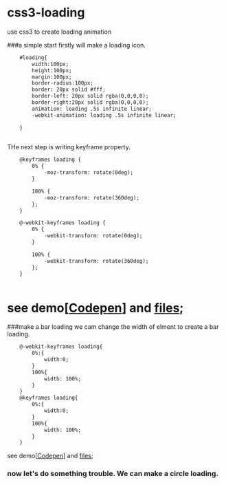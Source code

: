 css3-loading
============

use css3 to create loading animation

###a simple start 
firstly will make a loading icon.

```html
    #loading{
		width:100px;
		height:100px;
		margin:100px;
		border-radius:100px;
		border: 20px solid #fff;
  		border-left: 20px solid rgba(0,0,0,0);
  		border-right:20px solid rgba(0,0,0,0);
  		animation: loading .5s infinite linear;
  		-webkit-animation: loading .5s infinite linear;

	}
	
```

THe next step is writing keyframe property.

```html
    @keyframes loading {
	    0% {
	        -moz-transform: rotate(0deg);
	    }

	    100% {
	        -moz-transform: rotate(360deg);
	    };
	}

	@-webkit-keyframes loading {
	    0% {
	        -webkit-transform: rotate(0deg);
	    }

	    100% {
	        -webkit-transform: rotate(360deg);
	    };
	}
	
```

see demo[<a href="http://codepen.io/Jack_Pu/pen/FyBuE">Codepen</a>] and <a href="https://github.com/JackPu/css3-loading/blob/master/css/simple-loading-animation.html">files</a>; 
====================
###make a bar loading 
we cam change the width of elment to create a bar loading.
```html
	@-webkit-keyframes loading{
		0%:{
			width:0;
		}
		100%{
			width: 100%;
		}
	}
	@keyframes loading{
		0%:{
			width:0;
		}
		100%{
			width: 100%;
		}
	}
```

see demo[<a href="http://codepen.io/Jack_Pu/pen/FyBuE">Codepen</a>] and <a href="https://github.com/JackPu/css3-loading/blob/master/css/bar-loading.html">files</a>; 

### now let's do something trouble. We can make a circle loading.

